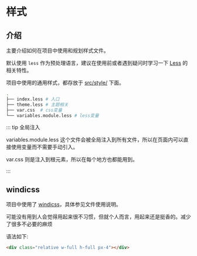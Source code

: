 # 样式

## 介绍

主要介绍如何在项目中使用和规划样式文件。

默认使用 `less` 作为预处理语言，建议在使用前或者遇到疑问时学习一下 [Less](http://lesscss.org/) 的相关特性。

项目中使用的通用样式，都存放于 [src/style/](https://github.com/kailong321200875/vue-element-plus-admin/tree/master/src/styles) 下面。

```bash
.
├── index.less # 入口
├── theme.less # 主题相关
├── var.css  # css变量
└── variables.module.less # less变量

```

::: tip 全局注入

variables.module.less 这个文件会被全局注入到所有文件，所以在页面内可以直接使用变量而不需要手动引入。

var.css 则是注入到根元素，所以在每个地方也都能用到。

:::

## windicss

项目中使用了 [windicss](https://windicss.org/)，具体参见文件使用说明。

可能没有用到人会觉得用起来很不习惯，但就个人而言，用起来还是挺香的。减少了很多不必要的麻烦

语法如下:

```html
<div class="relative w-full h-full px-4"></div>
```
